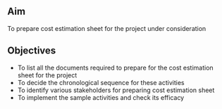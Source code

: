 ## Aim  

To prepare cost estimation sheet for the project under consideration

## Objectives
  
-	To list all the documents required to prepare for the cost estimation sheet for the project
-	To decide the chronological sequence for these activities
-	To identify various stakeholders for preparing cost estimation sheet
-	To implement the sample activities and check its efficacy

